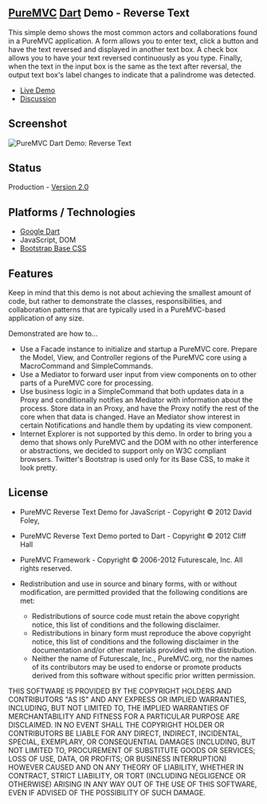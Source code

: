 ## [PureMVC](http://puremvc.github.com/) [Dart](https://github.com/PureMVC/puremvc-dart-multicore-framework/wiki) Demo - Reverse Text
This simple demo shows the most common actors and collaborations found in a PureMVC application. A form allows you to enter text, click a button and have the text reversed and displayed in another text box. A check box allows you to have your text reversed continuously as you type. Finally, when the text in the input box is the same as the text after reversal, the output text box's label changes to indicate that a palindrome was detected.

* [Live Demo](http://darkstar.puremvc.org/content_header.html?url=http://puremvc.org/pages/demos/Dart/Demo_Dart_ReverseText/&desc=PureMVC%20Dart%20Demo:%20Reverse%20Text)
* [Discussion](http://forums.puremvc.org/index.php?topic=2009.0)

## Screenshot
![PureMVC Dart Demo: Reverse Text](http://puremvc.org/pages/images/screenshots/PureMVC-Shot-Dart-ReverseText.png)

## Status
Production - [Version 2.0](https://github.com/PureMVC/puremvc-dart-demo-reversetext/blob/master/VERSION)

## Platforms / Technologies
* [Google Dart](http://www.dartlang.org)
* JavaScript, DOM
* [Bootstrap Base CSS](http://twitter.github.com/bootstrap/base-css.html)

## Features 
Keep in mind that this demo is not about achieving the smallest amount of code, but rather to demonstrate the classes, responsibilities, and collaboration patterns that are typically used in a PureMVC-based application of any size.

Demonstrated are how to...
* Use a Facade instance to initialize and startup a PureMVC core.
Prepare the Model, View, and Controller regions of the PureMVC core using a MacroCommand and SimpleCommands.
* Use a Mediator to forward user input from view components on to other parts of a PureMVC core for processing.
* Use business logic in a SimpleCommand that both updates data in a Proxy and conditionally notifies an Mediator with information about the process.
Store data in an Proxy, and have the Proxy notify the rest of the core when that data is changed.
Have an Mediator show interest in certain Notifications and handle them by updating its view component.
* Internet Explorer is not supported by this demo. In order to bring you a demo that shows only PureMVC and the DOM with no other interference or abstractions, we decided to support only on W3C compliant browsers.
Twitter's Bootstrap is used only for its Base CSS, to make it look pretty.

## License
* PureMVC Reverse Text Demo for JavaScript - Copyright © 2012 David Foley, 
* PureMVC Reverse Text Demo ported to Dart - Copyright © 2012 Cliff Hall
* PureMVC Framework - Copyright © 2006-2012 Futurescale, Inc.
All rights reserved.

* Redistribution and use in source and binary forms, with or without modification, are permitted provided that the following conditions are met:

  * Redistributions of source code must retain the above copyright notice, this list of conditions and the following disclaimer.
  * Redistributions in binary form must reproduce the above copyright notice, this list of conditions and the following disclaimer in the documentation and/or other materials provided with the distribution.
  * Neither the name of Futurescale, Inc., PureMVC.org, nor the names of its contributors may be used to endorse or promote products derived from this software without specific prior written permission.

THIS SOFTWARE IS PROVIDED BY THE COPYRIGHT HOLDERS AND CONTRIBUTORS "AS IS" AND ANY EXPRESS OR IMPLIED WARRANTIES, INCLUDING, BUT NOT LIMITED TO, THE IMPLIED WARRANTIES OF MERCHANTABILITY AND FITNESS FOR A PARTICULAR PURPOSE ARE DISCLAIMED. IN NO EVENT SHALL THE COPYRIGHT HOLDER OR CONTRIBUTORS BE LIABLE FOR ANY DIRECT, INDIRECT, INCIDENTAL, SPECIAL, EXEMPLARY, OR CONSEQUENTIAL DAMAGES (INCLUDING, BUT NOT LIMITED TO, PROCUREMENT OF SUBSTITUTE GOODS OR SERVICES; LOSS OF USE, DATA, OR PROFITS; OR BUSINESS INTERRUPTION) HOWEVER CAUSED AND ON ANY THEORY OF LIABILITY, WHETHER IN CONTRACT, STRICT LIABILITY, OR TORT (INCLUDING NEGLIGENCE OR OTHERWISE) ARISING IN ANY WAY OUT OF THE USE OF THIS SOFTWARE, EVEN IF ADVISED OF THE POSSIBILITY OF SUCH DAMAGE.